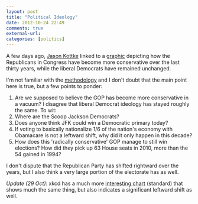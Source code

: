 ```yaml
---
layout: post
title: "Political Ideology"
date: 2012-10-24 22:49
comments: true
external-url: 
categories: [politics]
---
```


A few days ago, [Jason Kottke][1] linked to a [graphic][2] depicting how the Republicans in Congress have become more conservative over the last thirty years, while the liberal Democrats have remained unchanged. 

I'm not familiar with the [methodology][3] and I don't doubt that the main point here is true, but a few points to ponder:

1. Are we supposed to believe the GOP has become more conservative in a vacuum? I disagree that liberal Democrat ideology has stayed roughly the same. To wit:
2. Where are the Scoop Jackson Democrats?
3. Does anyone think JFK could win a Democratic primary today? 
4. If voting to basically nationalize 1/6 of the nation's economy with Obamacare is not a leftward shift, why did it only happen in this decade?
5. How does this 'radically conservative' GOP manage to still win elections? How did they pick up 63 House seats in 2010, more than the 54 gained in 1994? 

I don't dispute that the Republican Party has shifted rightward over the years, but I also think a very large portion of the electorate has as well. 

*Update (29 Oct)*: xkcd has a much more [interesting chart][4] (standard) that shows much the same thing, but also indicates a significant leftward shift as well.


[1]: http://kottke.org/12/10/infographic-of-shifting-us-political-ideologies
[2]: http://blog.revolutionanalytics.com/2012/10/the-rapidly-increasing-ideology-of-the-us-republican-party.html
[3]: http://en.wikipedia.org/wiki/NOMINATE_(scaling_method)
[4]: http://xkcd.com/1127/